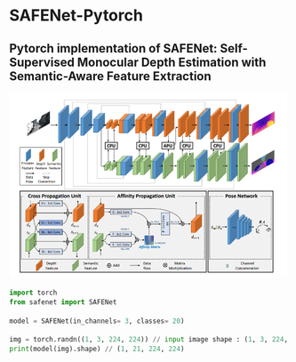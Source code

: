 # SAFENet-Pytorch
## Pytorch implementation of SAFENet: Self-Supervised Monocular Depth Estimation with Semantic-Aware Feature Extraction

<img src="./safenet.PNG" width="500px"></img>

```python
import torch
from safenet import SAFENet

model = SAFENet(in_channels= 3, classes= 20)

img = torch.randn((1, 3, 224, 224)) // input image shape : (1, 3, 224, 224)
print(model(img).shape) // (1, 21, 224, 224)
```
